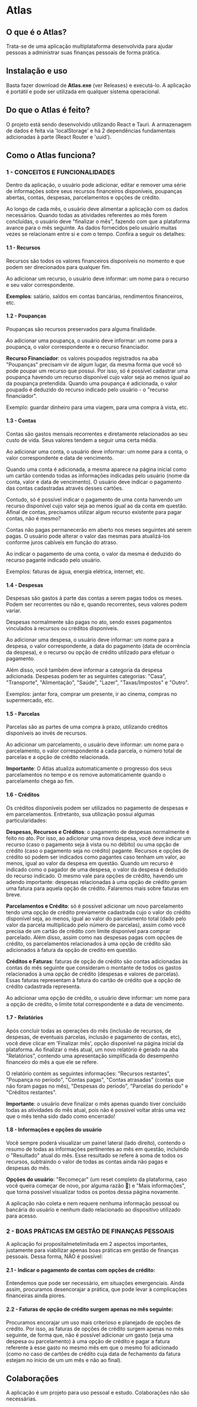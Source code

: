 # Atlas

## O que é o Atlas?

Trata-se de uma aplicação multiplataforma desenvolvida para ajudar pessoas a administrar suas finanças pessoais de forma prática.


## Instalação e uso

Basta fazer download de **Atlas.exe** (ver Releases) e executá-lo. A aplicação é portátil e pode ser utilizada em qualquer sistema operacional.


## Do que o Atlas é feito?

O projeto está sendo desenvolvido utilizando React e Tauri. A armazenagem de dados é feita via 'localStorage' e há 2 dependências fundamentais adicionadas à parte (React Router e 'uuid').


## Como o Atlas funciona?

### 1 - CONCEITOS E FUNCIONALIDADES

Dentro da aplicação, o usuário pode adicionar, editar e remover uma série de informações sobre seus recursos financeiros disponíveis, poupanças abertas, contas, despesas, parcelamentos e opções de crédito.

Ao longo de cada mês, o usuário deve alimentar a aplicação com os dados necessários. Quando todas as atividades referentes ao mês forem concluídas, o usuário deve "finalizar o mês", fazendo com que a plataforma avance para o mês seguinte. As dados fornecidos pelo usuário muitas vezes se relacionam entre si e com o tempo. Confira a seguir os detalhes:

#### 1.1 - Recursos
Recursos são todos os valores financeiros disponíveis no momento e que podem ser direcionados para qualquer fim.

Ao adicionar um recurso, o usuário deve informar: um nome para o recurso e seu valor correspondente.

**Exemplos**: salário, saldos em contas bancárias, rendimentos financeiros, etc.

#### 1.2 - Poupanças

Poupanças são recursos preservados para alguma finalidade.
 
Ao adicionar uma poupança, o usuário deve informar: um nome para a poupança, o valor correspondente e o recurso financiador.

**Recurso Financiador**: os valores poupados registrados na aba "Poupanças" precisam vir de algum lugar, da mesma forma que você só pode poupar um recurso que possui. Por isso, só é possível cadastrar uma poupança havendo um recurso disponível cujo valor seja ao menos igual ao da poupança pretendida. Quando uma poupança é adicionada, o valor poupado é deduzido do recurso indicado pelo usuário - o "recurso financiador".

Exemplo: guardar dinheiro para uma viagem, para uma compra à vista, etc.

#### 1.3 - Contas

Contas são gastos mensais recorrentes e diretamente relacionados ao seu custo de vida. Seus valores tendem a seguir uma certa média.

Ao adicionar uma conta, o usuário deve informar: um nome para a conta, o valor correspondente e data de vencimento.

Quando uma conta é adicionada, a mesma aparece na página inicial como um cartão contendo todas as informações indicadas pelo usuário (nome da conta, valor e data de vencimento). O usuário deve indicar o pagamento das contas cadastradas através desses cartões.

Contudo, só é possível indicar o pagamento de uma conta hanvendo um recurso disponível cujo valor seja ao menos igual ao da conta em questão. Afinal de contas, precisamos utilizar algum recurso existente para pagar contas, não é mesmo?

Contas não pagas permanecerão em aberto nos meses seguintes até serem pagas. O usuário pode alterar o valor das mesmas para atualizá-los conforme juros cabíveis em função do atraso.

Ao indicar o pagamento de uma conta, o valor da mesma é deduzido do recurso pagante indicado pelo usuário.

Exemplos: faturas de água, energia elétrica, internet, etc.

#### 1.4 - Despesas

Despesas são gastos à parte das contas a serem pagas todos os meses. Podem ser recorrentes ou não e, quando recorrentes, seus valores podem variar.

Despesas normalmente são pagas no ato, sendo esses pagamentos vinculados à recursos ou créditos disponíveis.

Ao adicionar uma despesa, o usuário deve informar: um nome para a despesa, o valor correspondente, a data do pagamento (data de ocorrência da despesa), e o recurso ou opção de crédito utilizado para efetuar o pagamento.

Além disso, você também deve informar a categoria da despesa adicionada. Despesas podem ter as seguintes categorias: "Casa", "Transporte", "Alimentação", "Saúde", "Lazer", "Taxas/Impostos" e "Outro".

Exemplos: jantar fora, comprar um presente, ir ao cinema, compras no supermercado, etc.

#### 1.5 - Parcelas

Parcelas são as partes de uma compra à prazo, utilizando créditos disponíveis ao invés de recursos.

Ao adicionar um parcelamento, o usuário deve informar: um nome para o parcelamento, o valor correspondente a cada parcela, o número total de parcelas e a opção de crédito relacionada.

**Importante**: O Atlas atualiza automaticamente o progresso dos seus parcelamentos no tempo e os remove automaticamente quando o parcelamento chega ao fim.

#### 1.6 - Créditos

Os créditos disponíveis podem ser utilizados no pagamento de despesas e em parcelamentos. Entretanto, sua utilização possui algumas particularidades:

**Despesas, Recursos e Créditos**: o pagamento de despesas normalmente é feito no ato. Por isso, ao adicionar uma nova despesa, você deve indicar um recurso (caso o pagamento seja à vista ou no débito) ou uma opção de crédito (caso o pagamento seja no crédito) pagante. Recursos e opções de crédito só podem ser indicados como pagantes caso tenham um valor, ao menos, igual ao valor da despesa em questão. Quando um recurso é indicado como o pagador de uma despesa, o valor da despesa é deduzido do recurso indicado. O mesmo vale para opções de crédito, havendo um adendo importante: despesas relacionadas à uma opção de crédito geram uma fatura para aquela opção de crédito. Falaremos mais sobre faturas em breve.

**Parcelamentos e Crédito**: só é possível adicionar um novo parcelamento tendo uma opção de crédito previamente cadastrada cujo o valor do crédito disponível seja, ao menos, igual ao valor do parcelamento total (dado pelo valor da parcela multiplicado pelo número de parcelas), assim como você precisa de um cartão de crédito com limite disponível para comprar parcelado. Além disso, assim como nas despesas pagas com opções de crédito, os parcelamentos relacionados à uma opção de crédito são adicionados à fatura da opção de credito em questão.

**Créditos e Faturas**: faturas de opção de crédito são contas adicionadas às contas do mês seguinte que consideram o montante de todos os gastos relacionados à uma opção de crédito (despesas e valores de parcelas). Essas faturas representam à fatura do cartão de crédito que a opção de crédito cadastrada representa.

Ao adicionar uma opção de crédito, o usuário deve informar: um nome para a opção de crédito, o limite total correspondente e a data de vencimento.

#### 1.7 - Relatórios

Após concluir todas as operações do mês (inclusão de recursos, de despesas, de eventuais parcelas, inclusão e pagamento de contas, etc), você deve clicar em 'Finalizar mês', opção disponível na página inicial da plataforma. Ao finalizar o mês atual, um novo relatório é gerado na aba "Relatórios", contendo uma apresentação simplificada do desempenho financeiro do mês a que ele se refere.

O relatório contém as seguintes informações: "Recursos restantes", "Poupança no período", "Contas pagas", "Contas atrasadas" (contas que não foram pagas no mês), "Despesas do período", "Parcelas do período" e "Créditos restantes".

**Importante**: o usuário deve finalizar o mês apenas quando tiver concluído todas as atividades do mês atual, pois não é possivel voltar atrás uma vez que o mês tenha sido dado como encerrado!

#### 1.8 - Informações e opções do usuário

Você sempre poderá visualizar um painel lateral (lado direito), contendo o resumo de todas as informações pertinentes ao mês em questão, incluindo o "Resultado" atual do mês. Esse resultado se refere à soma de todos os recursos, subtraindo o valor de todas as contas ainda não pagas e despesas do mês.

**Opções do usuário**: "Recomeçar" (um reset completo da plataforma, caso você queira começar de novo, por alguma razão 🤔) e "Mais informações", que torna possível visualizar todos os pontos dessa página novamente.

A aplicação não coleta e nem requere nenhuma informação pessoal ou bancária do usuário e nenhum dado relacionado ao dispositivo utilizado para acesso.

### 2 - BOAS PRÁTICAS EM GESTÃO DE FINANÇAS PESSOAIS

A aplicação foi propositalmetelimitada em 2 aspectos importantes, justamente para viabilizar apenas boas práticas em gestão de finanças pessoais. Dessa forma, NÃO é possível:

#### 2.1 - Indicar o pagamento de contas com opções de crédito:
Entendemos que pode ser necessário, em situações emergenciais. Ainda assim, procuramos desencorajar a prática, que pode levar à complicações financeiras ainda piores.

#### 2.2 - Faturas de opção de crédito surgem apenas no mês seguinte:
Procuramos encorajar um uso mais criterioso e planejado de opções de crédito. Por isso, as faturas de opções de crédito surgem apenas no mês seguinte, de forma que, não é possível adicionar um gasto (seja uma despesa ou parcelamento) à uma opção de crédito e pagar a fatura referente à esse gasto no mesmo mês em que o mesmo foi adicionado (como no caso de cartões de crédito cuja data de fechamento da fatura estejam no início de um um mês e não ao final).

## Colaborações

A aplicação é um projeto para uso pessoal e estudo. Colaborações não são necessárias.

